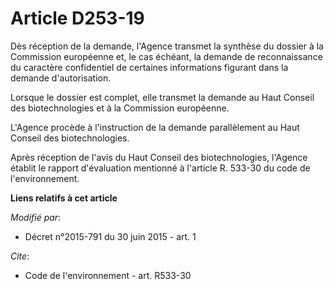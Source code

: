 # Article D253-19

Dès réception de la demande, l'Agence transmet la synthèse du dossier à la Commission européenne et, le cas échéant, la
demande de reconnaissance du caractère confidentiel de certaines informations figurant dans la demande d'autorisation. 

Lorsque le dossier est complet, elle transmet la demande au Haut Conseil des biotechnologies et à la Commission européenne. 

L'Agence procède à l'instruction de la demande parallèlement au Haut Conseil des biotechnologies. 

Après réception de l'avis du Haut Conseil des biotechnologies, l'Agence établit le rapport d'évaluation mentionné à l'article
R. 533-30 du code de l'environnement.

**Liens relatifs à cet article**

_Modifié par_:

  - Décret n°2015-791 du 30 juin 2015 - art. 1

_Cite_:

  - Code de l'environnement - art. R533-30
